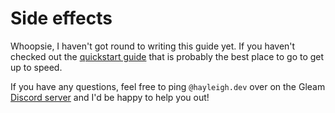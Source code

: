 # Side effects

Whoopsie, I haven't got round to writing this guide yet. If you haven't checked
out the [quickstart guide](/docs/quickstart) that is probably the best place to
go to get up to speed.

If you have any questions, feel free to ping `@hayleigh.dev` over on the Gleam
[Discord server](https://discord.gg/Fm8Pwmy) and I'd be happy to help you out!
